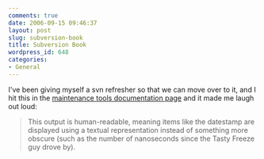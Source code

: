 ```yaml
---
comments: true
date: 2006-09-15 09:46:37
layout: post
slug: subversion-book
title: Subversion Book
wordpress_id: 648
categories:
- General
---
```


I've been giving myself a svn refresher so that we can move over to it, and I hit this in the [maintenance tools documentation page](http://svnbook.red-bean.com/nightly/en/svn.reposadmin.maint.html) and it made me laugh out loud:



> This output is human-readable, meaning items like the datestamp are displayed using a textual representation instead of something more obscure (such as the number of nanoseconds since the Tasty Freeze guy drove by).
